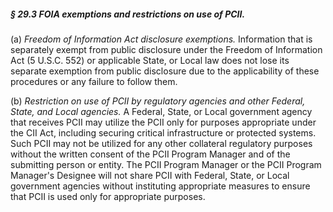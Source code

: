 ##### § 29.3 FOIA exemptions and restrictions on use of PCII. #####

(a) *Freedom of Information Act disclosure exemptions.* Information that is separately exempt from public disclosure under the Freedom of Information Act (5 U.S.C. 552) or applicable State, or Local law does not lose its separate exemption from public disclosure due to the applicability of these procedures or any failure to follow them.

(b) *Restriction on use of PCII by regulatory agencies and other Federal, State, and Local agencies.* A Federal, State, or Local government agency that receives PCII may utilize the PCII only for purposes appropriate under the CII Act, including securing critical infrastructure or protected systems. Such PCII may not be utilized for any other collateral regulatory purposes without the written consent of the PCII Program Manager and of the submitting person or entity. The PCII Program Manager or the PCII Program Manager's Designee will not share PCII with Federal, State, or Local government agencies without instituting appropriate measures to ensure that PCII is used only for appropriate purposes.